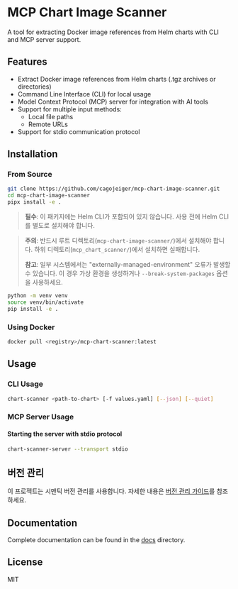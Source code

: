 # MCP Chart Image Scanner

A tool for extracting Docker image references from Helm charts with CLI and MCP server support.

## Features

- Extract Docker image references from Helm charts (.tgz archives or directories)
- Command Line Interface (CLI) for local usage
- Model Context Protocol (MCP) server for integration with AI tools
- Support for multiple input methods:
  - Local file paths
  - Remote URLs
- Support for stdio communication protocol

## Installation

### From Source

```bash
git clone https://github.com/cagojeiger/mcp-chart-image-scanner.git
cd mcp-chart-image-scanner
pipx install -e .
```

> **필수**: 이 패키지에는 Helm CLI가 포함되어 있지 않습니다. 사용 전에 Helm CLI를 별도로 설치해야 합니다.

> **주의**: 반드시 루트 디렉토리(`mcp-chart-image-scanner/`)에서 설치해야 합니다. 하위 디렉토리(`mcp_chart_scanner/`)에서 설치하면 실패합니다.
>
> **참고**: 일부 시스템에서는 "externally-managed-environment" 오류가 발생할 수 있습니다. 이 경우 가상 환경을 생성하거나 `--break-system-packages` 옵션을 사용하세요.
```bash
python -m venv venv
source venv/bin/activate
pip install -e .
```

### Using Docker

```bash
docker pull <registry>/mcp-chart-scanner:latest
```

## Usage

### CLI Usage

```bash
chart-scanner <path-to-chart> [-f values.yaml] [--json] [--quiet]
```

### MCP Server Usage

#### Starting the server with stdio protocol

```bash
chart-scanner-server --transport stdio
```



## 버전 관리

이 프로젝트는 시맨틱 버전 관리를 사용합니다. 자세한 내용은 [버전 관리 가이드](./docs/versioning.md)를 참조하세요.

## Documentation

Complete documentation can be found in the [docs](./docs) directory.

## License

MIT
